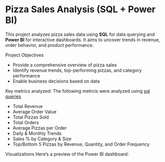 #  Pizza Sales Analysis (SQL + Power BI)

This project analyzes pizza sales data using **SQL** for data querying and **Power BI** for interactive dashboards. It aims to uncover trends in revenue, order behavior, and product performance.


Project Objectives

- Provide a comprehensive overview of pizza sales
- Identify revenue trends, top-performing pizzas, and category performance
- Enable business decisions based on data

  
Key metrics analyzed:
The following metrcis were analyzed using [sql queries](https://github.com/vkinnark/Pizza-Sale-Analysis/blob/main/sql%20queries)
- Total Revenue
- Average Order Value
- Total Pizzas Sold
- Total Orders
- Average Pizzas per Order
- Daily & Monthly Trends
- Sales % by Category & Size
- Top/Bottom 5 Pizzas by Revenue, Quantity, and Order Frequency

Visualizations
Here’s a preview of the Power BI dashboard:

